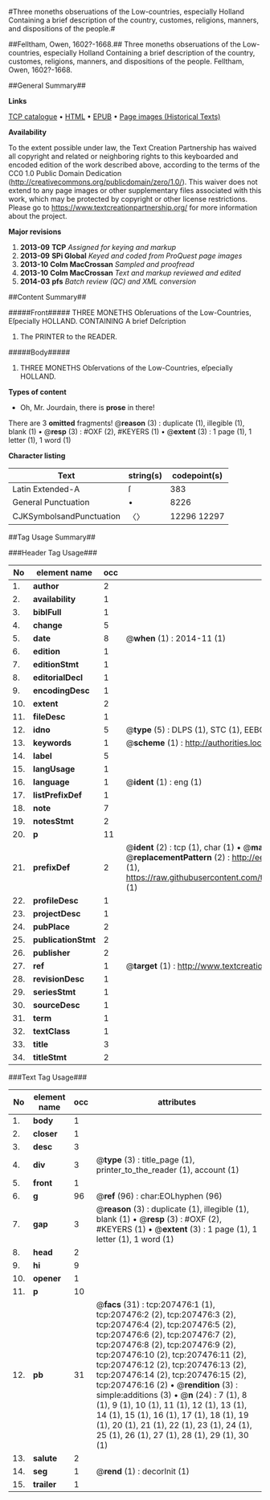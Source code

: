 #Three moneths obseruations of the Low-countries, especially Holland Containing a brief description of the country, customes, religions, manners, and dispositions of the people.#

##Felltham, Owen, 1602?-1668.##
Three moneths obseruations of the Low-countries, especially Holland Containing a brief description of the country, customes, religions, manners, and dispositions of the people.
Felltham, Owen, 1602?-1668.

##General Summary##

**Links**

[TCP catalogue](http://www.ota.ox.ac.uk/tcp/)  • 
[HTML](http://tei.it.ox.ac.uk/tcp/Texts-HTML/free/B22/B22906.html)  • 
[EPUB](http://tei.it.ox.ac.uk/tcp/Texts-EPUB/free/B22/B22906.epub) • 
[Page images (Historical Texts)](https://historicaltexts.jisc.ac.uk/eebo-99827042e)

**Availability**

To the extent possible under law, the Text Creation Partnership has waived all copyright and related or neighboring rights to this keyboarded and encoded edition of the work described above, according to the terms of the CC0 1.0 Public Domain Dedication (http://creativecommons.org/publicdomain/zero/1.0/). This waiver does not extend to any page images or other supplementary files associated with this work, which may be protected by copyright or other license restrictions. Please go to https://www.textcreationpartnership.org/ for more information about the project.

**Major revisions**

1. __2013-09__ __TCP__ *Assigned for keying and markup*
1. __2013-09__ __SPi Global__ *Keyed and coded from ProQuest page images*
1. __2013-10__ __Colm MacCrossan__ *Sampled and proofread*
1. __2013-10__ __Colm MacCrossan__ *Text and markup reviewed and edited*
1. __2014-03__ __pfs__ *Batch review (QC) and XML conversion*

##Content Summary##

#####Front#####
THREE MONETHS Obſeruations of the Low-Countries, Eſpecially HOLLAND. CONTAINING A brief Deſcription 
1. The PRINTER to the READER.

#####Body#####

1. THREE MONETHS Obſervations of the Low-Countries, eſpecially HOLLAND.

**Types of content**

  * Oh, Mr. Jourdain, there is **prose** in there!

There are 3 **omitted** fragments! 
 @__reason__ (3) : duplicate (1), illegible (1), blank (1)  •  @__resp__ (3) : #OXF (2), #KEYERS (1)  •  @__extent__ (3) : 1 page (1), 1 letter (1), 1 word (1)

**Character listing**


|Text|string(s)|codepoint(s)|
|---|---|---|
|Latin Extended-A|ſ|383|
|General Punctuation|•|8226|
|CJKSymbolsandPunctuation|〈〉|12296 12297|

##Tag Usage Summary##

###Header Tag Usage###

|No|element name|occ|attributes|
|---|---|---|---|
|1.|__author__|2||
|2.|__availability__|1||
|3.|__biblFull__|1||
|4.|__change__|5||
|5.|__date__|8| @__when__ (1) : 2014-11 (1)|
|6.|__edition__|1||
|7.|__editionStmt__|1||
|8.|__editorialDecl__|1||
|9.|__encodingDesc__|1||
|10.|__extent__|2||
|11.|__fileDesc__|1||
|12.|__idno__|5| @__type__ (5) : DLPS (1), STC (1), EEBO-CITATION (1), PROQUEST (1), VID (1)|
|13.|__keywords__|1| @__scheme__ (1) : http://authorities.loc.gov/ (1)|
|14.|__label__|5||
|15.|__langUsage__|1||
|16.|__language__|1| @__ident__ (1) : eng (1)|
|17.|__listPrefixDef__|1||
|18.|__note__|7||
|19.|__notesStmt__|2||
|20.|__p__|11||
|21.|__prefixDef__|2| @__ident__ (2) : tcp (1), char (1)  •  @__matchPattern__ (2) : ([0-9\-]+):([0-9IVX]+) (1), (.+) (1)  •  @__replacementPattern__ (2) : http://eebo.chadwyck.com/downloadtiff?vid=$1&page=$2 (1), https://raw.githubusercontent.com/textcreationpartnership/Texts/master/tcpchars.xml#$1 (1)|
|22.|__profileDesc__|1||
|23.|__projectDesc__|1||
|24.|__pubPlace__|2||
|25.|__publicationStmt__|2||
|26.|__publisher__|2||
|27.|__ref__|1| @__target__ (1) : http://www.textcreationpartnership.org/docs/. (1)|
|28.|__revisionDesc__|1||
|29.|__seriesStmt__|1||
|30.|__sourceDesc__|1||
|31.|__term__|1||
|32.|__textClass__|1||
|33.|__title__|3||
|34.|__titleStmt__|2||


###Text Tag Usage###

|No|element name|occ|attributes|
|---|---|---|---|
|1.|__body__|1||
|2.|__closer__|1||
|3.|__desc__|3||
|4.|__div__|3| @__type__ (3) : title_page (1), printer_to_the_reader (1), account (1)|
|5.|__front__|1||
|6.|__g__|96| @__ref__ (96) : char:EOLhyphen (96)|
|7.|__gap__|3| @__reason__ (3) : duplicate (1), illegible (1), blank (1)  •  @__resp__ (3) : #OXF (2), #KEYERS (1)  •  @__extent__ (3) : 1 page (1), 1 letter (1), 1 word (1)|
|8.|__head__|2||
|9.|__hi__|9||
|10.|__opener__|1||
|11.|__p__|10||
|12.|__pb__|31| @__facs__ (31) : tcp:207476:1 (1), tcp:207476:2 (2), tcp:207476:3 (2), tcp:207476:4 (2), tcp:207476:5 (2), tcp:207476:6 (2), tcp:207476:7 (2), tcp:207476:8 (2), tcp:207476:9 (2), tcp:207476:10 (2), tcp:207476:11 (2), tcp:207476:12 (2), tcp:207476:13 (2), tcp:207476:14 (2), tcp:207476:15 (2), tcp:207476:16 (2)  •  @__rendition__ (3) : simple:additions (3)  •  @__n__ (24) : 7 (1), 8 (1), 9 (1), 10 (1), 11 (1), 12 (1), 13 (1), 14 (1), 15 (1), 16 (1), 17 (1), 18 (1), 19 (1), 20 (1), 21 (1), 22 (1), 23 (1), 24 (1), 25 (1), 26 (1), 27 (1), 28 (1), 29 (1), 30 (1)|
|13.|__salute__|2||
|14.|__seg__|1| @__rend__ (1) : decorInit (1)|
|15.|__trailer__|1||
